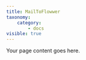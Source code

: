 ```yaml
---
title: MailToFlowwer
taxonomy:
    category:
        - docs
visible: true
---
```


Your page content goes here.